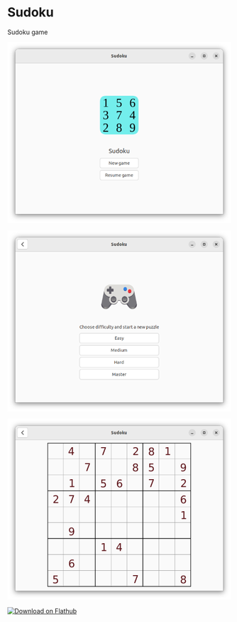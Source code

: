 # Sudoku
Sudoku game

![s1.png](/data/s1.png)

![s2.png](/data/s2.png)

![s3.png](/data/s3.png)

[<img src="https://flathub.org/assets/badges/flathub-badge-en.svg" width="200" alt="Download on Flathub">](https://flathub.org/apps/details/com.github.alexkdeveloper.sudoku)
